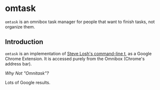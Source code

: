 # omtask

`omtask` is an omnibox task manager for people that want to finish tasks, not organize them.

## Introduction

`omtask` is an implementation of [Steve Losh's command-line t](http://stevelosh.com/projects/t), as a Google Chrome Extension. It is accessed purely from the Omnibox (Chrome's address bar).

*Why Not "Omnitask"?*

Lots of Google results.